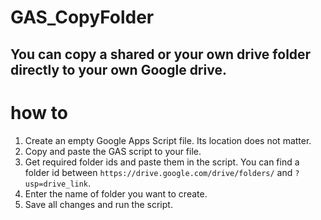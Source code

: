 # GAS_CopyFolder
## You can copy a shared or your own drive folder directly to your own Google drive.
# how to
1. Create an empty Google Apps Script file. Its location does not matter.
2. Copy and paste the GAS script to your file.
3. Get required folder ids and paste them in the script. You can find a folder id between ```https://drive.google.com/drive/folders/``` and ```?usp=drive_link```.
4. Enter the name of folder you want to create.
5. Save all changes and run the script.
